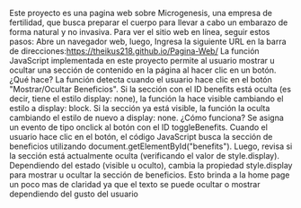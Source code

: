 Este proyecto es una pagina web sobre Microgenesis, una empresa de fertilidad, que busca preparar el cuerpo para llevar a cabo un embarazo de forma natural y no invasiva.
Para ver el sitio web en línea, seguir estos pasos:
Abre un navegador web, luego, Ingresa la siguiente URL en la barra de direcciones:https://theikus218.github.io/Pagina-Web/
La función JavaScript implementada en este proyecto permite al usuario mostrar u ocultar una sección de contenido en la página al hacer clic en un botón.
¿Qué hace? La función detecta cuando el usuario hace clic en el botón "Mostrar/Ocultar Beneficios". Si la sección con el ID benefits está oculta (es decir, tiene el estilo display: none), la función la hace visible cambiando el estilo a display: block.
Si la sección ya está visible, la función la oculta cambiando el estilo de nuevo a display: none.
¿Cómo funciona?
Se asigna un evento de tipo onclick al botón con el ID toggleBenefits.
Cuando el usuario hace clic en el botón, el código JavaScript busca la sección de beneficios utilizando document.getElementById("benefits").
Luego, revisa si la sección está actualmente oculta (verificando el valor de style.display).
Dependiendo del estado (visible u oculto), cambia la propiedad style.display para mostrar u ocultar la sección de beneficios.
Esto brinda a la home page un poco mas de claridad ya que el texto se puede ocultar o mostrar dependiendo del gusto del usuario
